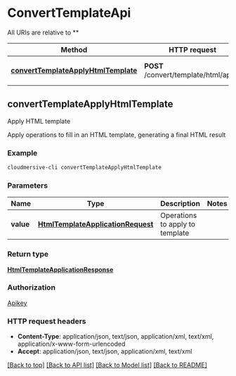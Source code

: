 # ConvertTemplateApi

All URIs are relative to **

Method | HTTP request | Description
------------- | ------------- | -------------
[**convertTemplateApplyHtmlTemplate**](ConvertTemplateApi.md#convertTemplateApplyHtmlTemplate) | **POST** /convert/template/html/apply | Apply HTML template


## **convertTemplateApplyHtmlTemplate**

Apply HTML template

Apply operations to fill in an HTML template, generating a final HTML result

### Example
```bash
cloudmersive-cli convertTemplateApplyHtmlTemplate
```

### Parameters

Name | Type | Description  | Notes
------------- | ------------- | ------------- | -------------
 **value** | [**HtmlTemplateApplicationRequest**](HtmlTemplateApplicationRequest.md) | Operations to apply to template |

### Return type

[**HtmlTemplateApplicationResponse**](HtmlTemplateApplicationResponse.md)

### Authorization

[Apikey](../README.md#Apikey)

### HTTP request headers

 - **Content-Type**: application/json, text/json, application/xml, text/xml, application/x-www-form-urlencoded
 - **Accept**: application/json, text/json, application/xml, text/xml

[[Back to top]](#) [[Back to API list]](../README.md#documentation-for-api-endpoints) [[Back to Model list]](../README.md#documentation-for-models) [[Back to README]](../README.md)

